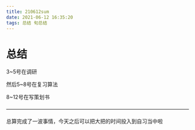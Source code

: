 ```yaml
---
title: 210612sum
date: 2021-06-12 16:35:20
tags: 总结 旬总结
---
```


# 总结

3~5号在调研

然后5~8号在复习算法

8~12号在写策划书

———————————————————————————————————

总算完成了一波事情，今天之后可以把大把的时间投入到自习当中啦

